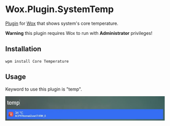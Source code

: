 # Wox.Plugin.SystemTemp

[Plugin](http://www.getwox.com/plugin) for [Wox](http://www.getwox.com/) that shows system's core temperature.

**Warning** this plugin requires Wox to run with **Administrator** privileges!

## Installation

    wpm install Core Temperature

## Usage

Keyword to use this plugin is "temp".

![Showcase](showcase.JPG)
